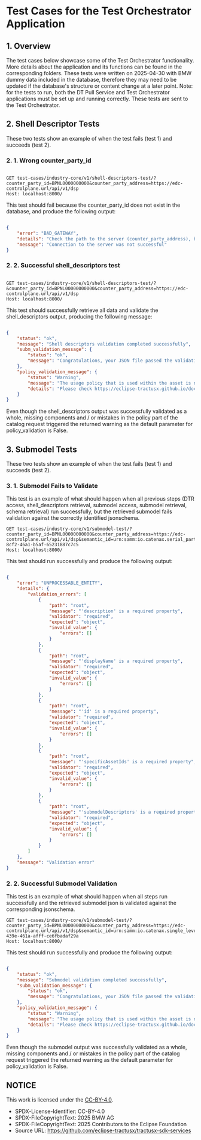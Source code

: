 # Test Cases for the Test Orchestrator Application

## 1. Overview
The test cases below showcase some of the Test Orchestrator functionality. More details about the application and its functions can be found in the corresponding folders. These tests were written on 2025-04-30 with BMW dummy data included in the database, therefore they may need to be updated if the database's structure or content change at a later point. 
Note: for the tests to run, both the DT Pull Service and Test Orchestrator applications must be set up and running correctly. These tests are sent to the Test Orchestrator. 

## 2. Shell Descriptor Tests
These two tests show an example of when the test fails (test 1) and succeeds (test 2).

### 2. 1. Wrong counter_party_id

```http

GET test-cases/industry-core/v1/shell-descriptors-test/?counter_party_id=BPNL0000000000&counter_party_address=https://edc-controlplane.url/api/v1/dsp
Host: localhost:8000/
```

This test should fail because the counter_party_id does not exist in the database, and produce the following output:

```json

{
    "error": "BAD_GATEWAY",
    "details": "Check the path to the server (counter_party_address), bpn and if the server is available",
    "message": "Connection to the server was not successful"
}

```

### 2. 2. Successful shell_descriptors test

```http

GET test-cases/industry-core/v1/shell-descriptors-test/?&counter_party_id=BPNL00000000000&counter_party_address=https://edc-controlplane.url/api/v1/dsp
Host: localhost:8000/
```

This test should successfully retrieve all data and validate the shell_descriptors output, producing the following message: 

```json

{
    "status": "ok",
    "message": "Shell descriptors validation completed successfully",
    "subm_validation_message": {
        "status": "ok",
        "message": "Congratulations, your JSON file passed the validation test"
    },
    "policy_validation_message": {
        "status": "Warning",
        "message": "The usage policy that is used within the asset is not accurate. ",
        "details": "Please check https://eclipse-tractusx.github.io/docs-kits/kits/industry-core-kit/software-development-view/policies-development-view for troubleshooting."
    }
}
```
Even though the shell_descriptors output was successfully validated as a whole, missing components and / or mistakes in the policy part of the catalog request triggered the returned warning as the default parameter for policy_validation is False. 

## 3. Submodel Tests
These two tests show an example of when the test fails (test 1) and succeeds (test 2).

### 3. 1. Submodel Fails to Validate

This test is an example of what should happen when all previous steps (DTR access, shell_descriptors retrieval, submodel access, submodel retrieval, schema retrieval) run successfully, but the retrieved submodel fails validation against the correctly identified jsonschema. 

```http
GET test-cases/industry-core/v1/submodel-test/?counter_party_id=BPNL00000000000&counter_party_address=https://edc-controlplane.url/api/v1/dsp&semantic_id=urn:samm:io.catenax.serial_part:3.0.0%23SerialPart&aas_id=urn:uuid:da071e28-8cf2-46a1-b5af-65231887c7c5
Host: localhost:8000/
```

This test should run successfully and produce the following output:

```json

{
    "error": "UNPROCESSABLE_ENTITY",
    "details": {
        "validation_errors": [
            {
                "path": "root",
                "message": "'description' is a required property",
                "validator": "required",
                "expected": "object",
                "invalid_value": {
                    "errors": []
                }
            },
            {
                "path": "root",
                "message": "'displayName' is a required property",
                "validator": "required",
                "expected": "object",
                "invalid_value": {
                    "errors": []
                }
            },
            {
                "path": "root",
                "message": "'id' is a required property",
                "validator": "required",
                "expected": "object",
                "invalid_value": {
                    "errors": []
                }
            },
            {
                "path": "root",
                "message": "'specificAssetIds' is a required property",
                "validator": "required",
                "expected": "object",
                "invalid_value": {
                    "errors": []
                }
            },
            {
                "path": "root",
                "message": "'submodelDescriptors' is a required property",
                "validator": "required",
                "expected": "object",
                "invalid_value": {
                    "errors": []
                }
            }
        ]
    },
    "message": "Validation error"
}
```

### 2. 2. Successful Submodel Validation

This test is an example of what should happen when all steps run successfully and the retrieved submodel json is validated against the corresponding jsonschema. 

```http
GET test-cases/industry-core/v1/submodel-test/?counter_party_id=BPNL00000000000&counter_party_address=https://edc-controlplane.url/api/v1/dsp&semantic_id=urn:samm:io.catenax.single_level_bom_as_built:3.0.0%23SingleLevelBomAsBuilt&aas_id=urn:uuid:5bbb6d32-439e-461a-afff-ce6fbadaf29a
Host: localhost:8000/
```

This test should run successfully and produce the following output:

```json

{
    "status": "ok",
    "message": "Submodel validation completed successfully",
    "subm_validation_message": {
        "status": "ok",
        "message": "Congratulations, your JSON file passed the validation test"
    },
    "policy_validation_message": {
        "status": "Warning",
        "message": "The usage policy that is used within the asset is not accurate. ",
        "details": "Please check https://eclipse-tractusx.github.io/docs-kits/kits/industry-core-kit/software-development-view/policies-development-view for troubleshooting."
    }
}

```
Even though the submodel output was successfully validated as a whole, missing components and / or mistakes in the policy part of the catalog request triggered the returned warning as the default parameter for policy_validation is False. 

## NOTICE

This work is licensed under the [CC-BY-4.0](https://creativecommons.org/licenses/by/4.0/legalcode).

- SPDX-License-Identifier: CC-BY-4.0
- SPDX-FileCopyrightText: 2025 BMW AG
- SPDX-FileCopyrightText: 2025 Contributors to the Eclipse Foundation
- Source URL: https://github.com/eclipse-tractusx/tractusx-sdk-services

